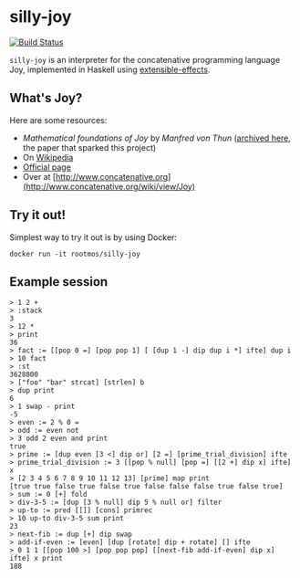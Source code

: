 # silly-joy
[![Build Status](https://travis-ci.org/rootmos/silly-joy.svg?branch=master)](https://travis-ci.org/rootmos/silly-joy)

`silly-joy` is an interpreter for the concatenative programming
language Joy, implemented in Haskell using
[extensible-effects](https://hackage.haskell.org/package/extensible-effects).

## What's Joy?
Here are some resources:
* *Mathematical foundations of Joy* by *Manfred von Thun*
  ([archived here](https://web.archive.org/web/20111007025556/http://www.latrobe.edu.au/phimvt/joy/j02maf.html), the paper that sparked this project)
* On [Wikipedia](https://en.wikipedia.org/wiki/Joy_(programming_language))
* [Official page](http://www.latrobe.edu.au/humanities/research/research-projects/past-projects/joy-programming-language)
* Over at [http://www.concatenative.org](http://www.concatenative.org/wiki/view/Joy)

## Try it out!
Simplest way to try it out is by using Docker:
```
docker run -it rootmos/silly-joy
```

## Example session

```
> 1 2 +
> :stack
3
> 12 *
> print
36
> fact := [[pop 0 =] [pop pop 1] [ [dup 1 -] dip dup i *] ifte] dup i
> 10 fact
> :st
3628800
> ["foo" "bar" strcat] [strlen] b
> dup print
6
> 1 swap - print
-5
> even := 2 % 0 =
> odd := even not
> 3 odd 2 even and print
true
> prime := [dup even [3 <] dip or] [2 =] [prime_trial_division] ifte
> prime_trial_division := 3 [[pop % null] [pop =] [[2 +] dip x] ifte] x
> [2 3 4 5 6 7 8 9 10 11 12 13] [prime] map print
[true true false true false true false false false true false true]
> sum := 0 [+] fold
> div-3-5 := [dup [3 % null] dip 5 % null or] filter
> up-to := pred [[]] [cons] primrec
> 10 up-to div-3-5 sum print
23
> next-fib := dup [+] dip swap
> add-if-even := [even] [dup [rotate] dip + rotate] [] ifte
> 0 1 1 [[pop 100 >] [pop pop pop] [[next-fib add-if-even] dip x] ifte] x print
188
```
